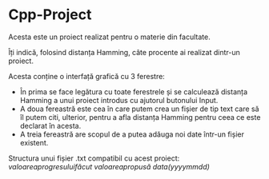 # Cpp-Project
Acesta este un proiect realizat pentru o materie din facultate.

Îți indică, folosind distanța Hamming, câte procente ai realizat dintr-un proiect.

Acesta conține o interfață grafică cu 3 ferestre:
  - În prima se face legătura cu toate ferestrele și se calculează distanța Hamming a unui proiect introdus cu ajutorul butonului Input.
  - A doua fereastră este cea în care putem crea un fișier de tip text care să îl putem citi, ulterior, pentru a afla distanța Hamming pentru ceea ce este declarat în acesta.
  - A treia fereastră are scopul de a putea adăuga noi date într-un fișier existent.
  
Structura unui fișier .txt compatibil cu acest proiect:
  *$valoarea progresului făcut$* *$valoarea propusă$* *$data (yyyy mm dd)$*
